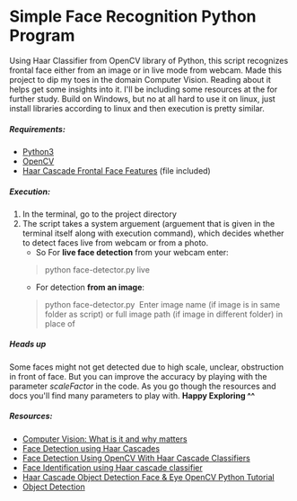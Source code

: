 # Simple Face Recognition Python Program
Using Haar Classifier from OpenCV library of Python, this script recognizes frontal face either from an image or in live mode from webcam.
Made this project to dip my toes in the domain Computer Vision. Reading about it helps get some insights into it. I'll be including some resources at the for further study.
Build on Windows, but no at all hard to use it on linux, just install libraries according to linux and then execution is pretty similar.

##### Requirements:
- [Python3](https://www.python.org/)
- [OpenCV](https://sourceforge.net/projects/opencvlibrary/)
- [Haar Cascade Frontal Face Features](https://github.com/opencv/opencv/tree/master/data/haarcascades) (file included)

##### Execution:
1. In the terminal, go to the project directory
2. The script takes a system arguement (arguement that is given in the terminal itself along with execution command), which decides whether to detect faces live from webcam or from a photo.
    - So For **live face detection** from your webcam enter:
    > python face-detector.py live
    - For detection **from an image**:
    > python face-detector.py <image>
    Enter image name (if image is in same folder as script) or full image path (if image in different folder) in place of <image>

##### Heads up
Some faces might not get detected due to high scale, unclear, obstruction in front of face. But you can improve the accuracy by playing with the parameter *scaleFactor* in the code.
As you go though the resources and docs you'll find many parameters to play with.
**Happy Exploring ^^**


##### Resources:
- [Computer Vision: What is it and why matters](https://www.sas.com/en_in/insights/analytics/computer-vision.html#:~:text=Computer%20vision%20is%20a%20field,to%20what%20they%20%E2%80%9Csee.%E2%80%9D)
- [Face Detection using Haar Cascades](https://docs.opencv.org/3.4/d2/d99/tutorial_js_face_detection.html)
- [Face Detection Using OpenCV With Haar Cascade Classifiers](https://becominghuman.ai/face-detection-using-opencv-with-haar-cascade-classifiers-941dbb25177)
- [Face Identification using Haar cascade classifier](https://medium.com/analytics-vidhya/haar-cascade-face-identification-aa4b8bc79478)
- [Haar Cascade Object Detection Face & Eye OpenCV Python Tutorial](https://pythonprogramming.net/haar-cascade-face-eye-detection-python-opencv-tutorial/)
- [Object Detection](https://machinelearningmastery.com/object-recognition-with-deep-learning/)
